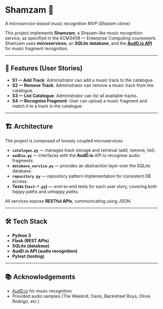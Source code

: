 # Shamzam 🎵

_A microservice-based music recognition MVP (Shazam clone)_

This project implements **Shamzam**, a Shazam-like music recognition service, as specified in the ECM3408 — Enterprise Computing coursework. Shamzam uses **microservices**, an **SQLite database**, and the **[AudD.io API](https://audd.io/)** for music fragment recognition.

---

## 📖 Features (User Stories)

-   **S1 — Add Track**: Administrator can add a music track to the catalogue.
-   **S2 — Remove Track**: Administrator can remove a music track from the catalogue.
-   **S3 — List Catalogue**: Administrator can list all available tracks.
-   **S4 — Recognise Fragment**: User can upload a music fragment and match it to a track in the catalogue.

---

## 🏗️ Architecture

The project is composed of loosely coupled microservices:

-   **`catalogue.py`** — manages track storage and retrieval (add, remove, list).
-   **`audDio.py`** — interfaces with the **AudD.io** API to recognise audio fragments.
-   **`database_service.py`** — provides an abstraction layer over the SQLite database.
-   **`repository.py`** — repository pattern implementation for consistent DB access.
-   **Tests (`test-*.py`)** — end-to-end tests for each user story, covering both _happy paths_ and _unhappy paths_.

All services expose **RESTful APIs**, communicating using JSON.

---

## 🛠️ Tech Stack

-   **Python 3**
-   **Flask (REST APIs)**
-   **SQLite (database)**
-   **AudD.io API (audio recognition)**
-   **Pytest (testing)**

---

## 📚 Acknowledgements

-   [AudD.io](https://audd.io/) for music recognition
-   Provided audio samples (The Weeknd, Oasis, Backstreet Boys, Olivia Rodrigo, etc.)
